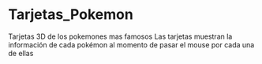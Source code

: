 # Tarjetas_Pokemon
Tarjetas 3D de los pokemones mas famosos
Las tarjetas muestran la información de cada pokémon al momento de pasar el mouse por cada una de ellas
